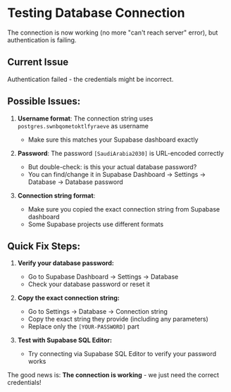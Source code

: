 # Testing Database Connection

The connection is now working (no more "can't reach server" error), but authentication is failing.

## Current Issue
Authentication failed - the credentials might be incorrect.

## Possible Issues:

1. **Username format**: The connection string uses `postgres.swnbqometoktlfyraeve` as username
   - Make sure this matches your Supabase dashboard exactly

2. **Password**: The password `[SaudiArabia2030]` is URL-encoded correctly
   - But double-check: is this your actual database password?
   - You can find/change it in Supabase Dashboard → Settings → Database → Database password

3. **Connection string format**: 
   - Make sure you copied the exact connection string from Supabase dashboard
   - Some Supabase projects use different formats

## Quick Fix Steps:

1. **Verify your database password:**
   - Go to Supabase Dashboard → Settings → Database
   - Check your database password or reset it

2. **Copy the exact connection string:**
   - Go to Settings → Database → Connection string
   - Copy the exact string they provide (including any parameters)
   - Replace only the `[YOUR-PASSWORD]` part

3. **Test with Supabase SQL Editor:**
   - Try connecting via Supabase SQL Editor to verify your password works

The good news is: **The connection is working** - we just need the correct credentials!

